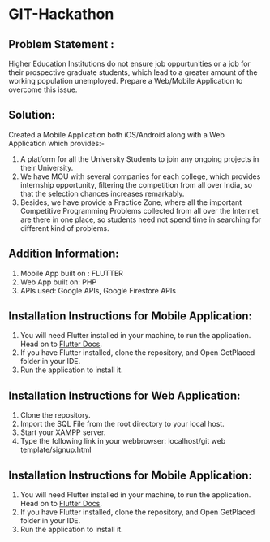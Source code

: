 # GIT-Hackathon

## Problem Statement :

Higher Education Institutions do not ensure job oppurtunities or a job for their prospective graduate students, which lead to a greater amount of the working population unemployed.
Prepare a Web/Mobile Application to overcome this issue.

## Solution:

Created a Mobile Application both iOS/Android along with a Web Application which provides:- 
1. A platform for all the University Students to join any ongoing projects in their University. 
2. We have MOU with several companies for each college, which provides internship opportunity, filtering the competition from all over India, so that the selection chances increases remarkably.
3. Besides, we have provide a Practice Zone, where all the important Competitive Programming Problems collected from all over the Internet are there in one place, so students need not spend time in searching for different kind of problems.

## Addition Information:
1. Mobile App built on : FLUTTER
2. Web App built on: PHP
3. APIs used: Google APIs, Google Firestore APIs

## Installation Instructions for Mobile Application:
1. You will need Flutter installed in your machine, to run the application. Head on to [Flutter Docs](https://flutter.io/).
2. If you have Flutter installed, clone the repository, and Open GetPlaced folder in your IDE.
3. Run the application to install it.

## Installation Instructions for Web Application:
1. Clone the repository.
2. Import the SQL File from the root directory to your local host.
3. Start your XAMPP server.
4. Type the following link in your webbrowser: 
    localhost/git web template/signup.html

## Installation Instructions for Mobile Application:
1. You will need Flutter installed in your machine, to run the application. Head on to [Flutter Docs](https://flutter.io/).
2. If you have Flutter installed, clone the repository, and Open GetPlaced folder in your IDE.
3. Run the application to install it.
